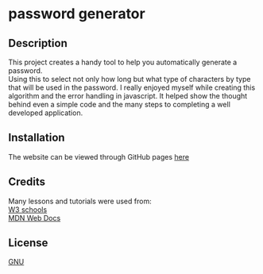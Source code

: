 # password generator

## Description

  This project creates a handy tool to help you automatically generate a password.  
  Using this to select not only how long but what type of characters by type that will be used in the password. 
  I really enjoyed myself while creating this algorithm and the error handling in javascript. 
  It helped show the thought behind even a simple code and the many steps to completing a well developed application.  
  

## Installation

  The website can be viewed through GitHub pages [here](https://ydennekrf.github.io/Masked-Ruby/)



## Credits
  Many lessons and tutorials were used from:
  <br>
  [W3 schools](https://www.w3schools.com/)
  <br>
  [MDN Web Docs](https://developer.mozilla.org/en-US/)
  <br>


## License
[GNU](https://choosealicense.com/licenses/gpl-3.0/#)
